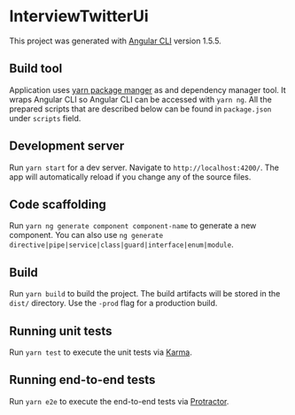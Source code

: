 # InterviewTwitterUi

This project was generated with [Angular CLI](https://github.com/angular/angular-cli) version 1.5.5.

## Build tool

Application uses [yarn package manger](https://github.com/yarnpkg/yarn) as and dependency manager tool. It wraps Angular CLI so Angular CLI can be accessed with `yarn ng`. All the prepared scripts that are described below can be found in `package.json` under `scripts` field.

## Development server

Run `yarn start` for a dev server. Navigate to `http://localhost:4200/`. The app will automatically reload if you change any of the source files.

## Code scaffolding

Run `yarn ng generate component component-name` to generate a new component. You can also use `ng generate directive|pipe|service|class|guard|interface|enum|module`.

## Build

Run `yarn build` to build the project. The build artifacts will be stored in the `dist/` directory. Use the `-prod` flag for a production build.

## Running unit tests

Run `yarn test` to execute the unit tests via [Karma](https://karma-runner.github.io).

## Running end-to-end tests

Run `yarn e2e` to execute the end-to-end tests via [Protractor](http://www.protractortest.org/).
